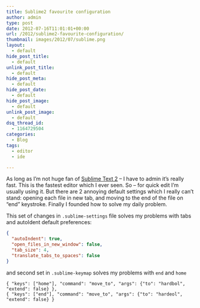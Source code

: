 ```yaml
---
title: Sublime2 favourite configuration
author: admin
type: post
date: 2012-07-16T11:01:01+00:00
url: /2012/sublime2-favourite-configuration/
thumbnail: images/2012/07/sublime.png
layout:
  - default
hide_post_title:
  - default
unlink_post_title:
  - default
hide_post_meta:
  - default
hide_post_date:
  - default
hide_post_image:
  - default
unlink_post_image:
  - default
dsq_thread_id:
  - 1164729504
categories:
  - Blog
tags:
  - editor
  - ide

---
```

As long as I&#8217;m not huge fan of [Sublime Text 2](http://www.sublimetext.com/) &#8211; I have to admin it&#8217;s really fast. This is the fastest editor which I ever seen. So &#8211; for quick edit I&#8217;m usually using it. But there are 2 annoying default settings which I really can&#8217;t stand: opening each file in new tab, and moving to the end of the file on &#8220;end&#8221; keystroke. Finally I founded how to solve my daily problem.

<!--more-->

This set of changes in `.sublime-settings` file solves my problems with tabs and autoIdent default preferences:

```JSON
{
  "autoIndent": true,
  "open_files_in_new_window": false,
  "tab_size": 4,
  "translate_tabs_to_spaces": false
}
```

and second set in `.sublime-keymap` solves my problems with `end` and `home`

```
{ "keys": ["home"], "command": "move_to", "args": {"to": "hardbol", "extend": false} },
{ "keys": ["end"], "command": "move_to", "args": {"to": "hardeol", "extend": false} }
```